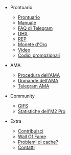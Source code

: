 - Prontuario   
    - [Prontuario](it-it/MDFiles/Handbook/handbook.md)   
    - [Manuale](it-it/MDFiles/Handbook/manual.md)
    - [FAQ di Telegram](it-it/MDFiles/Handbook/M2_FAQ.md)
    - [DHX](it-it/MDFiles/Handbook/DHX.md)
    - [REP](it-it/MDFiles/Handbook/Rep.md)
    - [Monete d'Oro](it-it/MDFiles/Handbook/goldcoins.md)
    - [Video](it-it/MDFiles/Handbook/videos.md)
    - [Codici promozionali](it-it/MDFiles/Handbook/promocode.md)

- AMA
    - [Procedura dell'AMA](it-it/MDFiles/AMA/AMA_Procedure.md)
    - [Domande dell'AMA](it-it/MDFiles/AMA/AMA.md)
    - [Telegram AMA](it-it/MDFiles/AMA/TelegramAMA1.md)

- Community
    - [GIFS](it-it/MDFiles/WallOfFame/gifs.md)
    - [Statistiche dell'M2 Pro](it-it/MDFiles/WallOfFame/m2prostats.md)

- Extra
    - [Contribuisci](it-it/MDFiles/Contact/contact.md)
    - [Wall Of Fame](it-it/MDFiles/WallOfFame/main.md)
    - [Problemi di cache?](it-it/MDFiles/Contact/cache.md)
    - [Contatti](https://t.me/Dutchdev)

